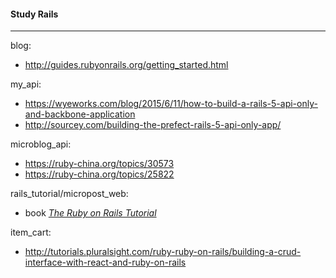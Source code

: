 #### Study Rails
------------------------

blog: 

* <http://guides.rubyonrails.org/getting_started.html>

my_api: 

* <https://wyeworks.com/blog/2015/6/11/how-to-build-a-rails-5-api-only-and-backbone-application>
* <http://sourcey.com/building-the-prefect-rails-5-api-only-app/>

microblog_api:

* <https://ruby-china.org/topics/30573>
* <https://ruby-china.org/topics/25822>

rails_tutorial/micropost_web:

* book [*The Ruby on Rails Tutorial*](https://selfstore.io/products/189)

item_cart:

- <http://tutorials.pluralsight.com/ruby-ruby-on-rails/building-a-crud-interface-with-react-and-ruby-on-rails>

